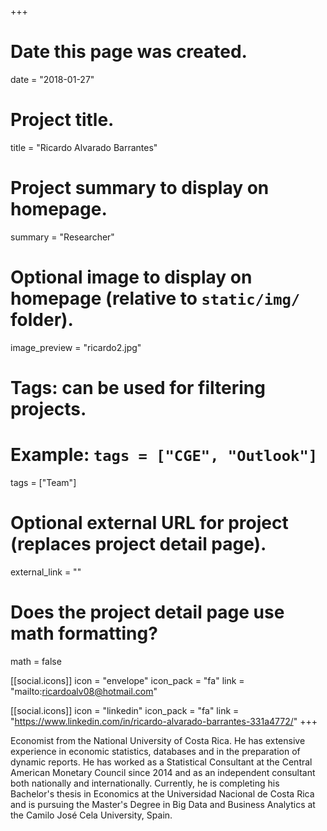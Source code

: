 +++
# Date this page was created.
date = "2018-01-27"
  
# Project title.
title = "Ricardo Alvarado Barrantes"
  
# Project summary to display on homepage.
summary = "Researcher"
  
# Optional image to display on homepage (relative to `static/img/` folder).
image_preview = "ricardo2.jpg"
  
# Tags: can be used for filtering projects.
# Example: `tags = ["CGE", "Outlook"]`
tags = ["Team"]
  
# Optional external URL for project (replaces project detail page).
external_link = ""
  
# Does the project detail page use math formatting?
math = false

[[social.icons]]
icon = "envelope"
icon_pack = "fa"
link = "mailto:ricardoalv08@hotmail.com"

[[social.icons]]
icon = "linkedin"
icon_pack = "fa"
link = "https://www.linkedin.com/in/ricardo-alvarado-barrantes-331a4772/"
+++
    
Economist from the National University of Costa Rica. He has extensive experience in economic statistics, databases and in the preparation of dynamic reports. He has worked as a Statistical Consultant at the Central American Monetary Council since 2014 and as an independent consultant both nationally and internationally. Currently, he is completing his Bachelor's thesis in Economics at the Universidad Nacional de Costa Rica and is pursuing the Master's Degree in Big Data and Business Analytics at the Camilo José Cela University, Spain.